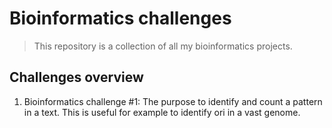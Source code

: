 # Bioinformatics challenges
> This repository is a collection of all my bioinformatics projects.

## Challenges overview
1. Bioinformatics challenge #1: The purpose to identify and count a pattern in a text. This is useful for example to identify ori in a vast genome.
